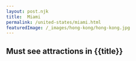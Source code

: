 ```yaml
---
layout: post.njk
title:  Miami
permalink: /united-states/miami.html
featuredImage: /_images/hong-kong/hong-kong.jpg
---
```

## Must see attractions in {{title}}